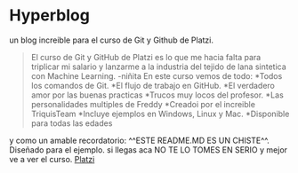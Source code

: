 # Hyperblog
un blog increible para el curso de Git y Github de Platzi.
>El curso de Git  y GitHub de Platzi es lo que me hacia falta para triplicar mi salario y lanzarme a la industria del tejido de lana sintetica con Machine Learning.
>-niñita
En este curso vemos de todo:
*Todos los comandos de Git.
*El flujo de trabajo en GitHub.
*El verdadero amor por las buenas practicas
*Trucos muy locos del profesor.
*Las personalidades multiples de Freddy
*Creadoi por el increible TriquisTeam
*Incluye ejemplos en Windows, Linux y Mac.
*Disponible para todas las edades

y como un amable recordatorio: ^^ESTE README.MD ES UN CHISTE^^. Diseñado para el ejemplo. si llegas aca NO TE LO TOMES EN SERIO y mejor ve a ver el curso.
[Platzi](http://platzi.com "Platzi")

